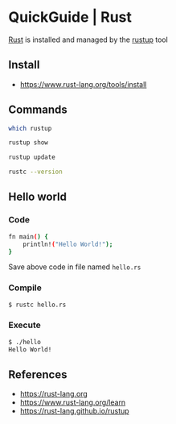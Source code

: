 # QuickGuide | Rust

[Rust](https://rust-lang.org/learn) is installed and managed by the [rustup](https://rust-lang.github.io/rustup/) tool


## Install

- <https://www.rust-lang.org/tools/install>

## Commands

```bash
which rustup

rustup show

rustup update

rustc --version
```

## Hello world

### Code

```bash
fn main() {
    println!("Hello World!");
}
```

Save above code in file named `hello.rs`

### Compile

```bash
$ rustc hello.rs
```

### Execute

```bash
$ ./hello
Hello World!
```

## References

- <https://rust-lang.org>
- <https://www.rust-lang.org/learn>
- <https://rust-lang.github.io/rustup>